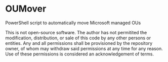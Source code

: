 # OUMover
PowerShell script to automatically move Microsoft managed OUs

This is not open-source software. The author has not permitited the modification, distribution, or sale of this code by any other persons or entities. Any and all permissions shall be provisioned by the repository owner, of whom may withdraw said permissions at any time for any reason. Use of these permissions is considered an acknowledgement of terms.